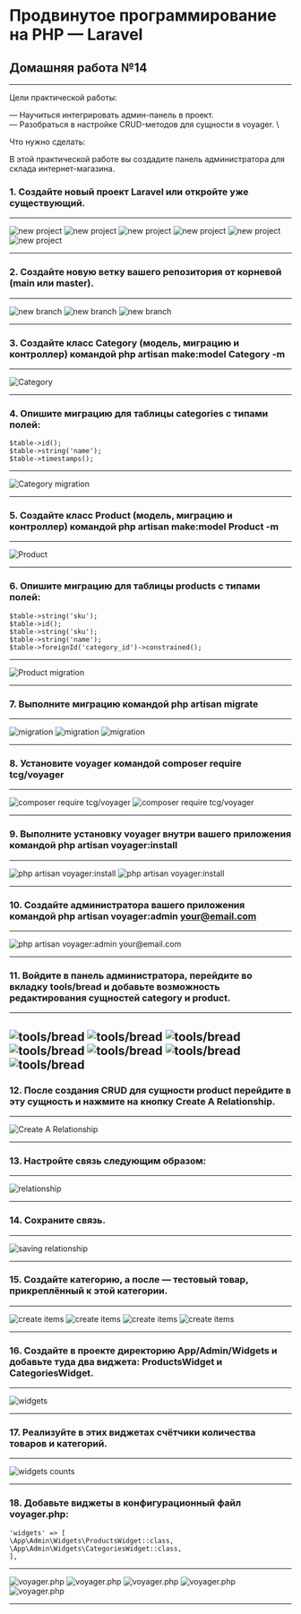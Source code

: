 # Продвинутое программирование на PHP — Laravel
## Домашняя работа №14

---

Цели практической работы:

— Научиться интегрировать админ-панель в проект. \
— Разобраться в настройке CRUD-методов для сущности в voyager. \

Что нужно сделать:

В этой практической работе вы создадите панель администратора для склада интернет-магазина.

### 1. Создайте новый проект Laravel или откройте уже существующий.

---
![new project](storage/app/public/img/1_0.png "new project")
![new project](storage/app/public/img/1_1.png "new project")
![new project](storage/app/public/img/1_2.png "new project")
![new project](storage/app/public/img/1_3.png "new project")
![new project](storage/app/public/img/1_4.png "new project")
![new project](storage/app/public/img/1_5.png "new project")

---

### 2. Создайте новую ветку вашего репозитория от корневой (main или master).

---
![new branch](storage/app/public/img/2_0.png "new branch")
![new branch](storage/app/public/img/2_1.png "new branch")
![new branch](storage/app/public/img/2_2.png "new branch")

---

### 3. Создайте класс Category (модель, миграцию и контроллер) командой php artisan make:model Category -m

---
![Category](storage/app/public/img/3_0.png "Category")

---

### 4. Опишите миграцию для таблицы categories c типами полей:

```
$table->id();
$table->string('name');
$table->timestamps();
```

---
![Category migration](storage/app/public/img/4_0.png "Category migration")

---

### 5. Создайте класс Product (модель, миграцию и контроллер) командой php artisan make:model Product -m

---
![Product](storage/app/public/img/5_0.png "Product")

---

### 6. Опишите миграцию для таблицы products c типами полей:

```
$table->string('sku');
$table->id();
$table->string('sku');
$table->string('name');
$table->foreignId('category_id')->constrained();
```

---
![Product migration](storage/app/public/img/6_0.png "Product migration")

---

### 7. Выполните миграцию командой php artisan migrate

---
![migration](storage/app/public/img/7_0.png "migration")
![migration](storage/app/public/img/7_1.png "migration")
![migration](storage/app/public/img/7_2.png "migration")

---

### 8. Установите voyager командой composer require tcg/voyager

---
![composer require tcg/voyager](storage/app/public/img/8_0.png "composer require tcg/voyager")
![composer require tcg/voyager](storage/app/public/img/8_1.png "composer require tcg/voyager")

---

### 9. Выполните установку voyager внутри вашего приложения командой php artisan voyager:install

---
![php artisan voyager:install](storage/app/public/img/9_0.png "php artisan voyager:install")
![php artisan voyager:install](storage/app/public/img/9_1.png "php artisan voyager:install")

---

### 10. Создайте администратора вашего приложения командой php artisan voyager:admin your@email.com

---
![php artisan voyager:admin your@email.com](storage/app/public/img/10_0.png "php artisan voyager:admin your@email.com")

---

### 11. Войдите в панель администратора, перейдите во вкладку tools/bread и добавьте возможность редактирования сущностей category и product.

---
![tools/bread](storage/app/public/img/11_0.png "tools/bread")
![tools/bread](storage/app/public/img/11_1.png "tools/bread")
![tools/bread](storage/app/public/img/11_2.png "tools/bread")
![tools/bread](storage/app/public/img/11_3.png "tools/bread")
![tools/bread](storage/app/public/img/11_4.png "tools/bread")
![tools/bread](storage/app/public/img/11_5.png "tools/bread")
![tools/bread](storage/app/public/img/11_6.png "tools/bread")
---

### 12. После создания CRUD для сущности product перейдите в эту сущность и нажмите на кнопку Create A Relationship.

---
![Create A Relationship](storage/app/public/img/12_0.png "Create A Relationship")

---

### 13. Настройте связь следующим образом:

---
![relationship](storage/app/public/img/13_0.png "relationship")

---
    
### 14. Сохраните связь.

---
![saving relationship](storage/app/public/img/14_0.png "saving relationship")

---

### 15. Создайте категорию, а после — тестовый товар, прикреплённый к этой категории.

---
![create items](storage/app/public/img/15_0.png "create items")
![create items](storage/app/public/img/15_1.png "create items")
![create items](storage/app/public/img/15_2.png "create items")
![create items](storage/app/public/img/15_3.png "create items")

---

### 16. Создайте в проекте директорию App/Admin/Widgets и добавьте туда два виджета: ProductsWidget и CategoriesWidget.

---
![widgets](storage/app/public/img/16_0.png "widgets")

---

### 17. Реализуйте в этих виджетах счётчики количества товаров и категорий.

---
![widgets counts](storage/app/public/img/17_0.png "widgets counts")

---

### 18. Добавьте виджеты в конфигурационный файл voyager.php:

```
'widgets' => [
\App\Admin\Widgets\ProductsWidget::class,
\App\Admin\Widgets\CategoriesWidget::class,
],
```

---
![voyager.php](storage/app/public/img/18_0.png "voyager.php")
![voyager.php](storage/app/public/img/18_1.png "voyager.php")
![voyager.php](storage/app/public/img/18_2.png "voyager.php")
![voyager.php](storage/app/public/img/18_3.png "voyager.php")
![voyager.php](storage/app/public/img/18_4.png "voyager.php")

---
